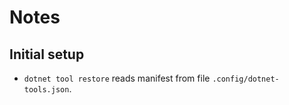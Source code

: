 # Notes

## Initial setup

- `dotnet tool restore` reads manifest from file `.config/dotnet-tools.json`.
